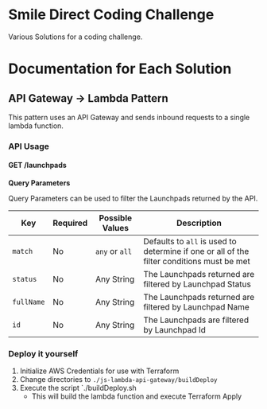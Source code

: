 # Smile Direct Coding Challenge

Various Solutions for a coding challenge.

# Documentation for Each Solution

## API Gateway -> Lambda Pattern

This pattern uses an API Gateway and sends inbound requests to a single lambda function.

### API Usage

#### GET /launchpads

**Query Parameters**

Query Parameters can be used to filter the Launchpads returned by the API.

| Key        | Required | Possible Values | Description                                                                               |
| ---------- | -------- | --------------- | ----------------------------------------------------------------------------------------- |
| `match`    | No       | `any` or `all`  | Defaults to `all` is used to determine if one or all of the filter conditions must be met |
| `status`   | No       | Any String      | The Launchpads returned are filtered by Launchpad Status                                  |
| `fullName` | No       | Any String      | The Launchpads returned are filtered by Launchpad Name                                    |
| `id`       | No       | Any String      | The Launchpads are filtered by Launchpad Id                                               |

### Deploy it yourself

1. Initialize AWS Credentials for use with Terraform
2. Change directories to `./js-lambda-api-gateway/buildDeploy`
3. Execute the script `./buildDeploy.sh
   - This will build the lambda function and execute Terraform Apply
